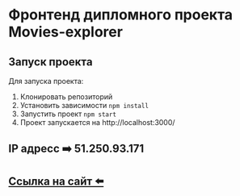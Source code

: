 # Фронтенд дипломного проекта Movies-explorer

## Запуск проекта
Для запуска проекта:
1. Клонировать репозиторий
2. Установить зависимости `npm install`
3. Запустить проект `npm start`
4. Проект запускается на http://localhost:3000/

## IP адресс ➡️ 51.250.93.171

## [Ссылка на сайт ⬅️](movies.kamelianov.nomoredomains.sbs)
